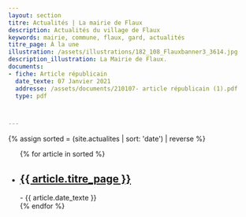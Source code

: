 ```yaml
---
layout: section
titre: Actualités | La mairie de Flaux
description: Actualités du village de Flaux
keywords: mairie, commune, flaux, gard, actualités
titre_page: À la une
illustration: /assets/illustrations/182_108_Flauxbanner3_3614.jpg
description_illustration: La Mairie de Flaux.
documents:
- fiche: Article républicain
  date_texte: 07 Janvier 2021
  addresse: /assets/documents/210107- article républicain (1).pdf
  type: pdf



---
```


{% assign sorted = (site.actualites | sort: 'date') | reverse %}
<ul>
  {% for article in sorted %}
  <li><h2><a href="{{ article.url }}">{{ article.titre_page }}</a></h2>
   - {{ article.date_texte }}</li>
  {% endfor %}
</ul>
